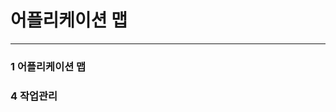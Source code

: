 # 어플리케이션 맵

---

### 1 어플리케이션 맵

##### 

##### 

##### 

##### 

##### 

##### 

##### 

### 

### 

### 4 작업관리

##### 

##### 

##### 

##### 

##### 



